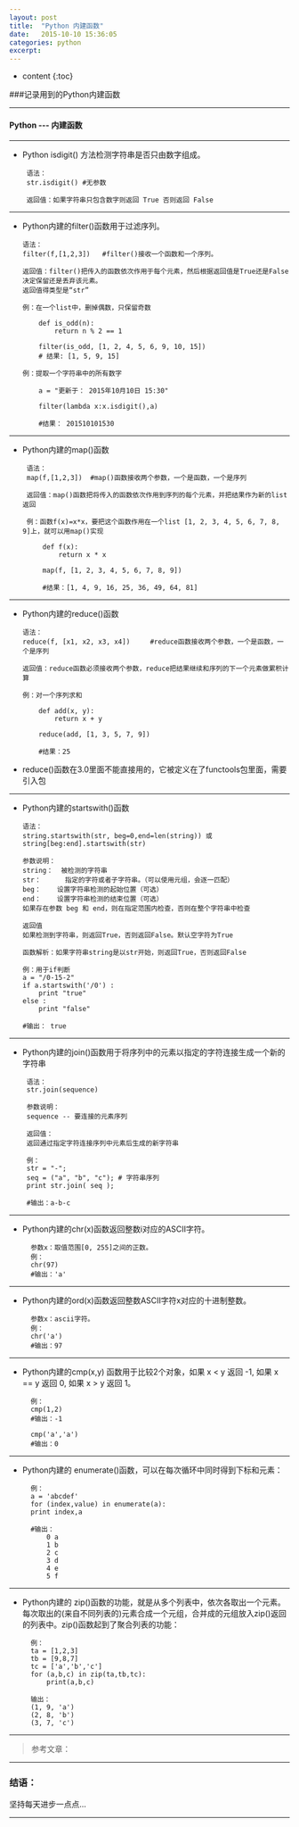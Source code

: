 ```yaml
---
layout: post
title:  "Python 内建函数"
date:   2015-10-10 15:36:05
categories: python
excerpt: 
---
```


* content
{:toc}

###记录用到的Python内建函数

---

#### Python --- 内建函数

---

 * Python isdigit() 方法检测字符串是否只由数字组成。

        语法：
        str.isdigit() #无参数
        
        返回值：如果字符串只包含数字则返回 True 否则返回 False
        
---
       
 *  Python内建的filter()函数用于过滤序列。

        语法：
        filter(f,[1,2,3])   #filter()接收一个函数和一个序列。
        
        返回值：filter()把传入的函数依次作用于每个元素，然后根据返回值是True还是False决定保留还是丢弃该元素。
        返回值得类型是“str”
        
        例：在一个list中，删掉偶数，只保留奇数
        
            def is_odd(n):
                return n % 2 == 1

            filter(is_odd, [1, 2, 4, 5, 6, 9, 10, 15])
            # 结果: [1, 5, 9, 15]
        
        例：提取一个字符串中的所有数字
        
            a = "更新于： 2015年10月10日 15:30"
            
            filter(lambda x:x.isdigit(),a)
            
            #结果： 201510101530
            
---

 * Python内建的map()函数

        语法：
        map(f,[1,2,3])  #map()函数接收两个参数，一个是函数，一个是序列
        
        返回值：map()函数把将传入的函数依次作用到序列的每个元素，并把结果作为新的list返回
        
        例：函数f(x)=x*x，要把这个函数作用在一个list [1, 2, 3, 4, 5, 6, 7, 8, 9]上，就可以用map()实现
        
            def f(x):
                return x * x

            map(f, [1, 2, 3, 4, 5, 6, 7, 8, 9])
            
            #结果：[1, 4, 9, 16, 25, 36, 49, 64, 81]
            
---

 *  Python内建的reduce()函数

        语法：
        reduce(f, [x1, x2, x3, x4])     #reduce函数接收两个参数，一个是函数，一个是序列
        
        返回值：reduce函数必须接收两个参数，reduce把结果继续和序列的下一个元素做累积计算
        
        例：对一个序列求和
        
            def add(x, y):
                return x + y
                
            reduce(add, [1, 3, 5, 7, 9])
            
            #结果：25
            
* reduce()函数在3.0里面不能直接用的，它被定义在了functools包里面，需要引入包

---

 *  Python内建的startswith()函数 

        语法：
        string.startswith(str, beg=0,end=len(string)) 或 string[beg:end].startswith(str)
        
        参数说明：
        string：  被检测的字符串
        str：      指定的字符或者子字符串。（可以使用元组，会逐一匹配）
        beg：    设置字符串检测的起始位置（可选）
        end：    设置字符串检测的结束位置（可选）
        如果存在参数 beg 和 end，则在指定范围内检查，否则在整个字符串中检查

        返回值
        如果检测到字符串，则返回True，否则返回False。默认空字符为True

        函数解析：如果字符串string是以str开始，则返回True，否则返回False
        
        例：用于if判断
        a = "/0-15-2"
        if a.startswith('/0') : 
            print "true"
        else :
            print "false"
        
        #输出： true
   
---

 * Python内建的join()函数用于将序列中的元素以指定的字符连接生成一个新的字符串
 
        语法：
        str.join(sequence)
        
        参数说明：
        sequence -- 要连接的元素序列
        
        返回值：
        返回通过指定字符连接序列中元素后生成的新字符串
        
        例：
        str = "-";
        seq = ("a", "b", "c"); # 字符串序列
        print str.join( seq );
        
        #输出：a-b-c
   
---

* Python内建的chr(x)函数返回整数i对应的ASCII字符。

        参数x：取值范围[0, 255]之间的正数。
        例：
        chr(97)
        #输出：'a'

---

* Python内建的ord(x)函数返回整数ASCII字符x对应的十进制整数。

        参数x：ascii字符。
        例：
        chr('a')
        #输出：97

---

* Python内建的cmp(x,y) 函数用于比较2个对象，如果 x < y 返回 -1, 如果 x == y 返回 0, 如果 x > y 返回 1。

        例：
        cmp(1,2)
        #输出：-1
        
        cmp('a','a')
        #输出：0

---

* Python内建的 enumerate()函数，可以在每次循环中同时得到下标和元素：

        例：
        a = 'abcdef'
        for (index,value) in enumerate(a):
        print index,a
        
        #输出：
            0 a
            1 b
            2 c
            3 d
            4 e
            5 f

---

* Python内建的 zip()函数的功能，就是从多个列表中，依次各取出一个元素。每次取出的(来自不同列表的)元素合成一个元组，合并成的元组放入zip()返回的列表中。zip()函数起到了聚合列表的功能：

        例：
        ta = [1,2,3]
        tb = [9,8,7]
        tc = ['a','b','c']
        for (a,b,c) in zip(ta,tb,tc):
            print(a,b,c)
        
        输出：
        (1, 9, 'a')
        (2, 8, 'b')
        (3, 7, 'c')
        
---

> 参考文章：

---

### 结语：

坚持每天进步一点点...

---